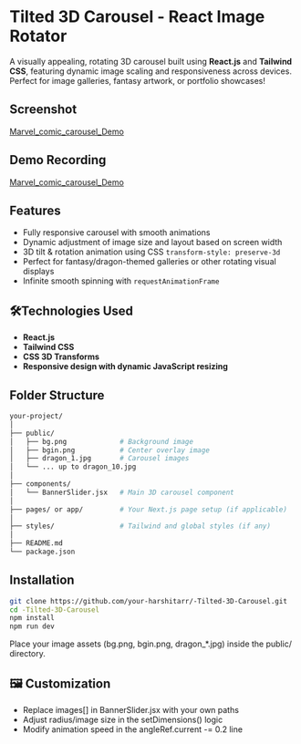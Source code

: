 # Tilted 3D Carousel - React Image Rotator

A visually appealing, rotating 3D carousel built using **React.js** and **Tailwind CSS**, featuring dynamic image scaling and responsiveness across devices. Perfect for image galleries, fantasy artwork, or portfolio showcases!

## Screenshot

[Marvel_comic_carousel_Demo](https://github.com/harshitarr/-Tilted-3D-Carousel/blob/main/public/screenshot.png?raw=true)


## Demo Recording

[Marvel_comic_carousel_Demo](https://drive.google.com/file/d/1zfVUnQT7JxxZkSn9x2_R-az2A85D0Jp-/view?usp=sharing)



## Features

- Fully responsive carousel with smooth animations  
- Dynamic adjustment of image size and layout based on screen width  
- 3D tilt & rotation animation using CSS `transform-style: preserve-3d`  
- Perfect for fantasy/dragon-themed galleries or other rotating visual displays  
- Infinite smooth spinning with `requestAnimationFrame`



## 🛠Technologies Used

- **React.js**  
- **Tailwind CSS**  
- **CSS 3D Transforms**  
- **Responsive design with dynamic JavaScript resizing**



##  Folder Structure
```bash
your-project/
│
├── public/
│   ├── bg.png             # Background image
│   ├── bgin.png           # Center overlay image
│   ├── dragon_1.jpg       # Carousel images
│   └── ... up to dragon_10.jpg
│
├── components/
│   └── BannerSlider.jsx   # Main 3D carousel component
│
├── pages/ or app/         # Your Next.js page setup (if applicable)
│
├── styles/                # Tailwind and global styles (if any)
│
├── README.md
└── package.json
```

## Installation
```bash
git clone https://github.com/your-harshitarr/-Tilted-3D-Carousel.git
cd -Tilted-3D-Carousel
npm install
npm run dev
```
Place your image assets (bg.png, bgin.png, dragon_*.jpg) inside the public/ directory.


## 🖼️ Customization
- Replace images[] in BannerSlider.jsx with your own paths
- Adjust radius/image size in the setDimensions() logic
- Modify animation speed in the angleRef.current -= 0.2 line
